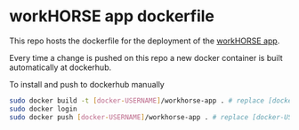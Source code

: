 # workHORSE app dockerfile

This repo hosts the dockerfile for the deployment of the [workHORSE app](https://github.com/ChristK/workHORSE/).

Every time a change is pushed on this repo a new docker container is built automatically at dockerhub. 

To install and push to dockerhub manually
```bash
sudo docker build -t [docker-USERNAME]/workhorse-app . # replace [docker-USERNAME] with your docker usename
sudo docker login
sudo docker push [docker-USERNAME]/workhorse-app . # replace [docker-USERNAME] with your docker usename
```

